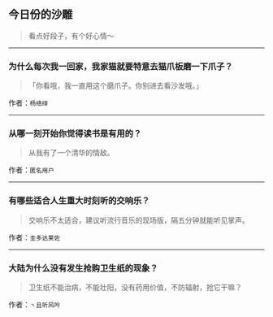 ## 今日份的沙雕

> 看点好段子，有个好心情～


 
---

### 为什么每次我一回家，我家猫就要特意去猫爪板磨一下爪子？

> 「你看哦，我一直用这个磨爪子。你别进去看沙发哦。」


作者：`杨络绎`

---

### 从哪一刻开始你觉得读书是有用的？

> 从我有了一个清华的情敌。


作者：`匿名用户`

---

### 有哪些适合人生重大时刻听的交响乐？

> 交响乐不太适合，建议听流行音乐的现场版，隔五分钟就能听见掌声。


作者：`圭多达莱佐`

---

### 大陆为什么没有发生抢购卫生纸的现象？

> 卫生纸不能治病，不能壮阳，没有药用价值，不防辐射，抢它干嘛？


作者：`丶且听风吟`